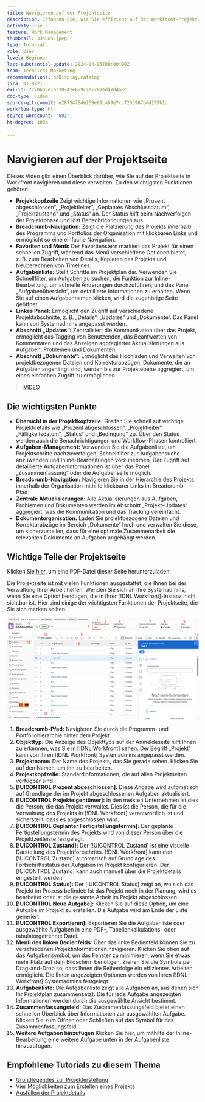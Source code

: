 ```yaml
---
title: Navigieren auf der Projektseite
description: Erfahren Sie, wie Sie effizient auf der Workfront-Projektseite navigieren und diese verwalten, indem Sie Funktionen wie die Projektkopfzeile, Breadcrumb-Navigation, Aufgabenlisten sowie die Abschnitte „Updates“ und „Dokumente“ verwenden.
activity: use
feature: Work Management
thumbnail: 335085.jpeg
type: Tutorial
role: User
level: Beginner
last-substantial-update: 2024-04-05T00:00:00Z
team: Technical Marketing
recommendations: noDisplay,catalog
jira: KT-8771
exl-id: 2c70b05e-6320-41e6-9c28-782edd7d4a8c
doc-type: video
source-git-commit: e2875475de268e69ca59e7cc7253987bdd195b1d
workflow-type: ht
source-wordcount: '803'
ht-degree: 100%

---
```


# Navigieren auf der Projektseite

Dieses Video gibt einen Überblick darüber, wie Sie auf der Projektseite in Workfront navigieren und diese verwalten. Zu den wichtigsten Funktionen gehören:

* **Projektkopfzeile** Zeigt wichtige Informationen wie „Prozent abgeschlossen“, „Projektleiter“, „Geplantes Abschlussdatum“, „Projektzustand“ und „Status“ an. Der Status hilft beim Nachverfolgen der Projektphase und löst Benachrichtigungen aus. 
* **Breadcrumb-Navigation:** Zeigt die Platzierung des Projekts innerhalb des Programms und Portfolios der Organisation mit klickbaren Links und ermöglicht so eine einfache Navigation. 
* **Favoriten und Menü:** Der Favoritenstern markiert das Projekt für einen schnellen Zugriff, während das Menü verschiedene Optionen bietet, z. B. zum Bearbeiten von Details, Kopieren des Projekts und Neuberechnen von Timelines. 
* **Aufgabenliste:** Stellt Schritte im Projektplan dar. Verwenden Sie Schnellfilter, um Aufgaben zu suchen, die Funktion zur Inline-Bearbeitung, um schnelle Änderungen durchzuführen, und das Panel „Aufgabenübersicht“, um detaillierte Informationen zu erhalten. Wenn Sie auf einen Aufgabennamen klicken, wird die zugehörige Seite geöffnet. 
* **Linkes Panel:** Ermöglicht den Zugriff auf verschiedene Projektabschnitte, z. B. „Details“, „Updates“ und „Dokumente“. Das Panel kann von Systemadmins angepasst werden. 
* **Abschnitt „Updates“:** Zentralisiert die Kommunikation über das Projekt, ermöglicht das Tagging von Benutzenden, das Beantworten von Kommentaren und das Anzeigen aggregierter Aktualisierungen aus Aufgaben, Problemen und Dokumenten. 
* **Abschnitt „Dokumente“:** Ermöglicht das Hochladen und Verwalten von projektbezogenen Dateien und Korrekturabzügen. Dokumente, die an Aufgaben angehängt sind, werden bis zur Projektebene aggregiert, um einen einfachen Zugriff zu ermöglichen. 


>[!VIDEO](https://video.tv.adobe.com/v/335085/?quality=12&learn=on&enablevpops)

## Die wichtigsten Punkte

* **Übersicht in der Projektkopfzeile:** Greifen Sie schnell auf wichtige Projektdetails wie „Prozent abgeschlossen“, „Projektleiter“, „Fälligkeitsdatum“, „Status“ und „Bedingung“ zu.  Über den Status werden auch die Benachrichtigungen und Workflow-Phasen kontrolliert. 
* **Aufgaben-Management:** Verwenden Sie die Aufgabenliste, um Projektschritte nachzuverfolgen, Schnellfilter zur Aufgabensuche anzuwenden und Inline-Bearbeitungen vorzunehmen. Der Zugriff auf detaillierte Aufgabeninformationen ist über das Panel „Zusammenfassung“ oder die Aufgabenseite möglich. 
* **Breadcrumb-Navigation:** Navigieren Sie in der Hierarchie des Projekts innerhalb der Organisation mithilfe klickbarer Links im Breadcrumb-Pfad. 
* **Zentrale Aktualisierungen:** Alle Aktualisierungen aus Aufgaben, Problemen und Dokumenten werden im Abschnitt „Projekt-Updates“ aggregiert, was die Kommunikation und das Tracking vereinfacht. 
* **Dokumentorganisation:** Laden Sie projektbezogene Dateien und Korrekturabzüge im Bereich „Dokumente“ hoch und verwalten Sie diese, um sicherzustellen, dass für eine optimale Zusammenarbeit die relevanten Dokumente an Aufgaben angehängt werden. 


## Wichtige Teile der Projektseite

Klicken Sie [hier](/help/assets/key-parts-of-the-project-page.pdf), um eine PDF-Datei dieser Seite herunterzuladen.

Die Projektseite ist mit vielen Funktionen ausgestattet, die Ihnen bei der Verwaltung Ihrer Arbeit helfen. Wenden Sie sich an Ihre Systemadmins, wenn Sie eine Option benötigen, die in Ihrer [!DNL Workfront]-Instanz nicht sichtbar ist. Hier sind einige der wichtigsten Funktionen der Projektseite, die Sie sich merken sollten.

![Screenshot der Projektseite](assets/project-page-graphic-for-planner-v2.png)

1. **Breadcrumb-Pfad:** Navigieren Sie durch die Programm- und Portfoliohierarchie hinter dem Projekt.
2. **Objekttyp:** Die Anzeige des Objekttyps auf der Anmeldeseite hilft Ihnen zu erkennen, was Sie in [!DNL Workfront] sehen. Der Begriff „Projekt“ kann von Ihren [!DNL Workfront] Systemadmins angepasst werden.
3. **Projektname:** Der Name des Projekts, das Sie gerade sehen. Klicken Sie auf den Namen, um ihn zu bearbeiten.
4. **Projektkopfzeile:** Standardinformationen, die auf allen Projektseiten verfügbar sind.
5. **[!UICONTROL Prozent abgeschlossen]:** Diese Angabe wird automatisch auf Grundlage der im Projekt abgeschlossenen Aufgaben aktualisiert.
6. **[!UICONTROL Projekteigentümer]:** In den meisten Unternehmen ist dies die Person, die das Projekt verwaltet. Dies ist die Person, die für die Verwaltung des Projekts in [!DNL Workfront] verantwortlich ist und sicherstellt, dass es abgeschlossen wird.
7. **[!UICONTROL Geplanter Fertigstellungstermin]:** Der geplante Fertigstellungstermin des Projekts wird von dieser Person über die Projektzeitleiste festgelegt.
8. **[!UICONTROL Zustand]:** Der [!UICONTROL Zustand] ist eine visuelle Darstellung des Projektfortschritts. [!DNL Workfront] kann den [!UICONTROL Zustand] automatisch auf Grundlage des Fortschrittsstatus der Aufgaben im Projekt konfigurieren. Der [!UICONTROL Zustand] kann auch manuell über die Projektdetails eingestellt werden.
9. **[!UICONTROL Status]:** Der [!UICONTROL Status] zeigt an, wo sich das Projekt im Prozess befindet: Ist das Projekt noch in der Planung, wird es bearbeitet oder ist die gesamte Arbeit im Projekt abgeschlossen.
10. **[!UICONTROL Neue Aufgabe]:** Klicken Sie auf diese Option, um eine Aufgabe im Projekt zu erstellen. Die Aufgabe wird am Ende der Liste generiert.
11. **[!UICONTROL Exportieren]:** Exportieren Sie die Aufgabenliste oder ausgewählte Aufgaben in eine PDF-, Tabellenkalkulations- oder tabulatorgetrennte Datei.
12. **Menü des linken Bedienfelds**: Über das linke Bedienfeld können Sie zu verschiedenen Projektinformationen navigieren. Klicken Sie oben auf das Aufgabensymbol, um das Fenster zu minimieren, wenn Sie etwas mehr Platz auf dem Bildschirm benötigen. Ziehen Sie die Symbole per Drag-and-Drop so, dass Ihnen die Reihenfolge ein effizientes Arbeiten ermöglicht. Die Ihnen angezeigten Optionen werden von Ihren [!DNL Workfront] Systemadmins festgelegt.
13. **Aufgabenliste:** Die Aufgabenliste zeigt alle Aufgaben an, aus denen sich Ihr Projektplan zusammensetzt. Die für jede Aufgabe angezeigten Informationen werden durch die ausgewählte Ansicht bestimmt.
14. **Zusammenfassungsfeld:** Das Zusammenfassungsfeld bietet einen schnellen Überblick über Informationen zur ausgewählten Aufgabe. Klicken Sie zum Öffnen oder Schließen auf das Symbol für das Zusammenfassungsfeld.
15. **Weitere Aufgaben hinzufügen** Klicken Sie hier, um mithilfe der Inline-Bearbeitung eine weitere Aufgabe unten in der Aufgabenliste hinzuzufügen.

## Empfohlene Tutorials zu diesem Thema

* [Grundlegendes zur Projekterstellung](/help/manage-work/projects/understand-basic-project-creation.md)
* [Vier Möglichkeiten zum Erstellen eines Projekts](/help/manage-work/projects/understand-other-ways-to-create-projects.md)
* [Ausfüllen der Projektdetails](/help/manage-work/projects/fill-in-the-project-details.md)

